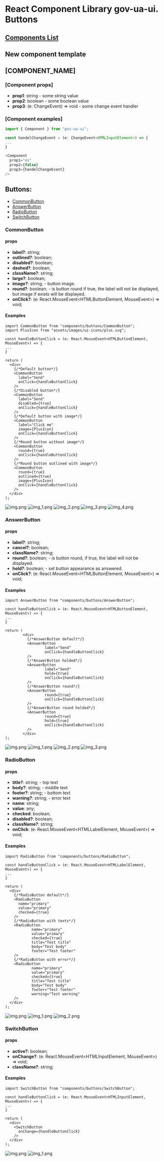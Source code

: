 # React Component Library gov-ua-ui. Buttons

## [Components List](COMPONENTS_LIST.md)

## New component template

## [COMPONENT_NAME]

### [Component props]

- **prop1**: string - some string value
- **prop2**: boolean - some boolean value
- **prop3**: (e: ChangeEvent<HTMLInputElement>) => void - some change event handler

### [Component examples]

```js
import { Component } from "gov-ua-ui";

const handelChangeEvent = (e: ChangeEvent<HTMLInputElement>) => {
...
}

<Component
  prop1="es"
  prop2={false}
  prop3={handelChangeEvent}
/>
```

## Buttons:

- [CommonButton](#CommonButton)
- [AnswerButton](#AnswerButton)
- [RadioButton](#RadioButton)
- [SwitchButton](#SwitchButton)

### CommonButton
<a name="CommonButton"></a>

#### props
- **label?**: string;
- **outlined?**: boolean;
- **disabled?**: boolean;
- **dashed?**: boolean;
- **className?**: string;
- **large?**: boolean;
- **image?**: string; - button image.
- **round?**: boolean; - is button round if true, the label will not be displayed, but image if exists will be
  displayed.
- **onClick?**: (e: React.MouseEvent<HTMLButtonElement, MouseEvent>) => void;

#### Examples
```tsx
import CommonButton from "components/buttons/CommonButton";
import PlusIcon from "assets/images/ui-icons/plus.svg";

const handleButtonClick = (e: React.MouseEvent<HTMLButtonElement, MouseEvent>) => {
...
}

return (
  <div>
    {/*Default button*/}
    <CommonButton
      label="Send"
      onClick={handleButtonClick}
    />
    {/*Disabled button*/}
    <CommonButton
      label="Send"
      disabled={true}
      onClick={handleButtonClick}
    />
    {/*Default button with image*/}
    <CommonButton
      label="Click me"
      image={PlusIcon}
      onClick={handleButtonClick}
    />
    {/*Round button without image*/}
    <CommonButton
      round={true}
      onClick={handleButtonClick}
    />
    {/*Round button outlined with image*/}
    <CommonButton
      round={true}
      outlined={true}
      image={PlusIcon}
      onClick={handleButtonClick}
    />
  </div>
);
```
![img.png](mdImages/CommonButton_1.png)
![img_1.png](mdImages/CommonButton_2.png)
![img_2.png](mdImages/CommonButton_3.png)
![img_3.png](mdImages/CommonButton_4.png)
![img_4.png](mdImages/CommonButton_5.png)


### AnswerButton
<a name="AnswerButton"></a>

#### props
- **label?**: string;
- **cancel?**: boolean;
- **className?**: string;
- **round?**: boolean; - is button round, if true, the label will not be displayed.
- **hold?**: boolean; - set button appearance as answered.
- **onClick?**: (e: React.MouseEvent<HTMLButtonElement, MouseEvent>) => void;

#### Examples
```tsx
import AnswerButton from "components/buttons/AnswerButton";

const handleButtonClick = (e: React.MouseEvent<HTMLButtonElement, MouseEvent>) => {
...
}

return (
        <div>
          {/*AnswerButton default*/}
          <AnswerButton
                  label="Send"
                  onClick={handleButtonClick}
          />
          {/*AnswerButton holded*/}
          <AnswerButton
                  label="Send"
                  hold={true}
                  onClick={handleButtonClick}
          />
          {/*AnswerButton round*/}
          <AnswerButton
                  round={true}
                  onClick={handleButtonClick}
          />
          {/*AnswerButton round holded*/}
          <AnswerButton
                  round={true}
                  hold={true}
                  onClick={handleButtonClick}
          />
        </div>
);
```
![img.png](mdImages/AnswerButton_1.png)
![img_1.png](mdImages/AnswerButton_2.png)
![img_2.png](mdImages/AnswerButton_3.png)
![img_3.png](mdImages/AnswerButton_4.png)


### RadioButton
<a name="RadioButton"></a>

#### props
- **title?**: string; - top text
- **body?**: string; - middle text
- **footer?**: string; - bottom text
- **warning?**: string; - error text
- **name**: string;
- **value**: any;
- **checked**: boolean;
- **disabled?**: boolean;
- **className?**: string;
- **onClick**: (e: React.MouseEvent<HTMLLabelElement, MouseEvent>) => void;

#### Examples
```tsx
import RadioButton from "components/buttons/RadioButton";

const handleButtonClick = (e: React.MouseEvent<HTMLLabelElement, MouseEvent>) => {
...
}

return (
  <div>
    {/*RadioButton default*/}
    <RadioButton
      name="primary"
      value="primary"
      checked={true}
    />
    {/*RadioButton with texts*/}
    <RadioButton
            name="primary"
            value="primary"
            checked={true}
            title="Test title"
            body="Test body"
            footer="Test footer"
    />
    {/*RadioButton with error*/}
    <RadioButton
            name="primary"
            value="primary"
            checked={true}
            title="Test title"
            body="Test body"
            footer="Test footer"
            warning="Test warning"
    />
  </div>
);
```
![img.png](mdImages/RadioButton_1.png)
![img_1.png](mdImages/RadioButton_2.png)
![img_2.png](mdImages/RadioButton_3.png)

### SwitchButton
<a name="SwitchButton"></a>

#### props
- **active?**: boolean;
- **onChange?**: (e: React.MouseEvent<HTMLInputElement, MouseEvent>) => void;
- **className?**: string; 

#### Examples
```tsx
import SwitchButton from "components/buttons/SwitchButton";

const handleButtonClick = (e: React.MouseEvent<HTMLInputElement, MouseEvent>) => {
...
}

return (
  <div>
    <SwitchButton
      onChange={handleButtonClick}
    />
  </div>
);
```
![img.png](mdImages/SwitchButton_1.png)
![img_1.png](mdImages/SwitchButton_2.png)


